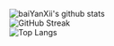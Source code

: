 <!-- ### Hi there 👋 -->

<!--
**baiYanXii/baiyanxii** is a ✨ _special_ ✨ repository because its `README.md` (this file) appears on your GitHub profile.

Here are some ideas to get you started:

- 🔭 I’m currently working on ...
- 🌱 I’m currently learning ...
- 👯 I’m looking to collaborate on ...
- 🤔 I’m looking for help with ...
- 💬 Ask me about ...
- 📫 How to reach me: ...
- 😄 Pronouns: ...
- ⚡ Fun fact: ...
-->

![baiYanXii's github stats](https://github-readme-stats.vercel.app/api?username=baiYanXii&show_icons=true&locale=cn&theme=blue-green&count_private=true)
<br>
![GitHub Streak](https://github-readme-streak-stats.herokuapp.com?user=baiYanXi&theme=tokyonight&locale=zh&date_format=%5BY.%5Dn.j)
<br>
![Top Langs](https://github-readme-stats.vercel.app/api/top-langs/?username=baiYanXii&layout=compact)
